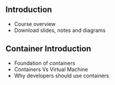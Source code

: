 ## Introduction
  - Course overview
  - Download slides, notes and diagrams
## Container Introduction
  - Foundation of containers
  - Containers Vs Virtual Machine
  - Why developers should use containers
